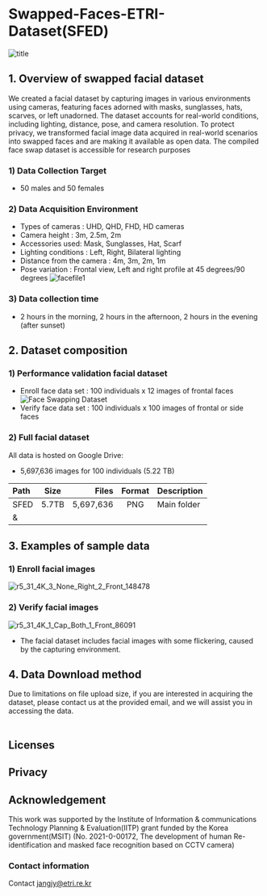 # Swapped-Faces-ETRI-Dataset(SFED)
![title](https://github.com/EtriHRIFace/Face-Dataset/assets/149992598/c1b230e6-242c-4dd7-8bd5-ccd2b8d2e7ec)
<br>
## 1. Overview of swapped facial dataset 
  We created a facial dataset by capturing images in various environments using cameras, featuring faces adorned with masks, sunglasses, hats, scarves, or left unadorned. The dataset accounts for real-world conditions, including lighting, distance, pose, and camera resolution. To protect privacy, we transformed facial image data acquired in real-world scenarios into swapped faces and are making it available as open data. The compiled face swap dataset is accessible for research purposes
### 1) Data Collection Target
  * 50 males and 50 females
### 2) Data Acquisition Environment 
  * Types of cameras : UHD, QHD, FHD, HD cameras <br>
  * Camera height : 3m, 2.5m, 2m <br>
  * Accessories used: Mask, Sunglasses, Hat, Scarf <br>
  * Lighting conditions : Left, Right, Bilateral lighting <br>
  * Distance from the camera : 4m, 3m, 2m, 1m <br>
  * Pose variation : Frontal view, Left and right profile at 45 degrees/90 degrees
 ![facefile1](https://github.com/EtriHRIFace/Face-Dataset/assets/149992598/6776df9b-7bfa-42a9-8845-0d6be03af441)



### 3) Data collection time
 * 2 hours in the morning, 2 hours in the afternoon, 2 hours in the evening (after sunset)
## 2. Dataset composition
### 1) Performance validation facial dataset
* Enroll face data set : 100 individuals x 12 images of frontal faces ![Face Swapping Dataset](https://github.com/EtriHRIFace/Face-Dataset/wiki) <br>
* Verify face data set : 100 individuals x 100 images of frontal or side faces <br>
### 2) Full facial dataset  
All data is hosted on Google Drive:
* 5,697,636 images for 100 individuals (5.22 TB) 

| Path | Size | Files | Format | Description
| :--- | :--: | ----: | :----: | :----------
|SFED  | 5.7TB|5,697,636 | PNG | Main folder
| &

 
## 3. Examples of sample data
### 1) Enroll facial images
![r5_31_4K_3_None_Right_2_Front_148478](https://github.com/EtriHRIFace/Face-Dataset/assets/149992598/b7a48b26-3585-4280-89e1-ffdb40c80c96)
### 2) Verify facial images
![r5_31_4K_1_Cap_Both_1_Front_86091](https://github.com/EtriHRIFace/Face-Dataset/assets/149992598/de9684e8-6f51-4c48-9760-77d27d5c966c)
* The facial dataset includes facial images with some flickering, caused by the capturing environment.
## 4. Data Download method
Due to limitations on file upload size, if you are interested in acquiring the dataset, please contact us at the provided email, and we will assist you in accessing the data. <br>
<br>
## Licenses

## Privacy

## Acknowledgement
This work was supported by the Institute of Information & communications Technology Planning & Evaluation(IITP) grant funded by the Korea government(MSIT) (No. 2021-0-00172, The development of human Re-identification and masked face recognition based on CCTV camera)
<br>
### Contact information
Contact jangjy@etri.re.kr
